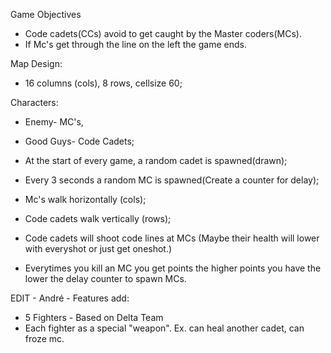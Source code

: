 Game Objectives
- Code cadets(CCs) avoid to get caught by the Master coders(MCs).
- If Mc's get through the line on the left the game ends.

Map Design: 
- 16 columns (cols), 8 rows, cellsize 60;

Characters: 
- Enemy- MC's, 
- Good Guys- Code Cadets;

- At the start of every game, a random cadet is spawned(drawn); 
- Every 3 seconds a random MC is spawned(Create a counter for delay);
- Mc's walk horizontally (cols);
- Code cadets walk vertically (rows);
- Code cadets will shoot code lines at MCs (Maybe their health will lower with everyshot or just get oneshot.)
- Everytimes you kill an MC you get points the higher points you have the lower the delay counter to spawn MCs.

EDIT - André - Features add:
- 5 Fighters - Based on Delta Team
- Each fighter as a special "weapon". Ex. can heal another cadet, can froze mc.
